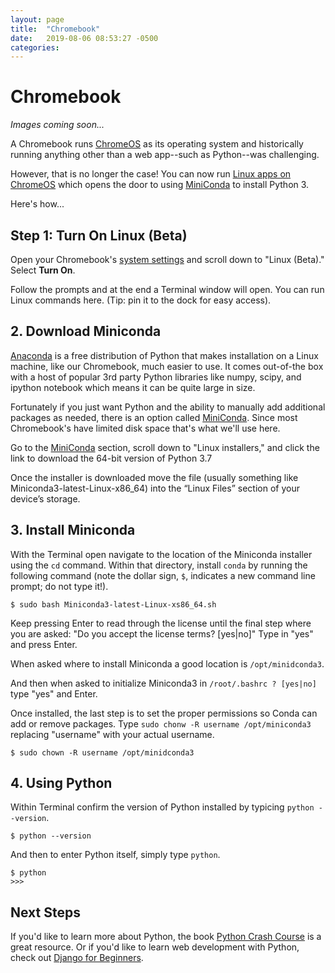 ```yaml
---
layout: page
title:  "Chromebook"
date:   2019-08-06 08:53:27 -0500
categories:
---
```


# Chromebook

*Images coming soon...*

A Chromebook runs [ChromeOS](https://en.wikipedia.org/wiki/Chrome_OS) as its operating system and historically running anything other than a web app--such as Python--was challenging.

However, that is no longer the case! You can now run [Linux apps on ChromeOS](https://support.google.com/chromebook/answer/9145439?hl=en) which opens the door to using [MiniConda](https://docs.conda.io/en/latest/miniconda.html) to install Python 3.

Here's how...

## Step 1: Turn On Linux (Beta)

Open your Chromebook's [system settings](chrome://settings) and scroll down to "Linux (Beta)." Select **Turn On**.

<!-- IMAGE -->

Follow the prompts and at the end a Terminal window will open. You can run Linux commands here. (Tip: pin it to the dock for easy access).

<!-- IMAGE -->

## 2. Download Miniconda

[Anaconda](https://www.anaconda.com) is a free distribution of Python that makes installation on a Linux machine, like our Chromebook, much easier to use. It comes out-of-the box with a host of popular 3rd party Python libraries like numpy, scipy, and ipython notebook which means it can be quite large in size.

Fortunately if you just want Python and the ability to manually add additional packages as needed, there is an option called [MiniConda](https://docs.conda.io/en/latest/miniconda.html). Since most Chromebook's have limited disk space that's what we'll use here.

Go to the [MiniConda](https://docs.conda.io/en/latest/miniconda.html) section, scroll down to "Linux installers," and click the link to download the 64-bit version of Python 3.7

<!-- <img class="img-fluid" src="{{ site.url }}/assets/images/chromebook/install_miniconda.png" alt="Install MiniConda"> -->

Once the installer is downloaded move the file (usually something like Miniconda3-latest-Linux-x86_64) into the “Linux Files” section of your device’s storage.

<!-- IMAGE -->

## 3. Install Miniconda

With the Terminal open navigate to the location of the Miniconda installer using the `cd` command. Within that directory, install `conda` by running the following command (note the dollar sign, `$`, indicates a new command line prompt; do not type it!).

```
$ sudo bash Miniconda3-latest-Linux-xs86_64.sh
```

Keep pressing Enter to read through the license until the final step where you are asked: "Do you accept the license terms? [yes|no]" Type in "yes" and press Enter.

<!-- IMAGE -->

When asked where to install Miniconda a good location is `/opt/minidconda3`.

<!-- IMAGE -->

And then when asked to initialize Miniconda3 in `/root/.bashrc ? [yes|no]` type "yes" and Enter.

Once installed, the last step is to set the proper permissions so Conda can add or remove packages. Type `sudo chonw -R username /opt/miniconda3` replacing "username" with your actual username. <!-- how tell? -->

```
$ sudo chown -R username /opt/minidconda3
```

## 4. Using Python

Within Terminal confirm the version of Python installed by typicing `python --version`.

```
$ python --version
```

And then to enter Python itself, simply type `python`.

```
$ python
>>>
```

## Next Steps
If you'd like to learn more about Python, the book [Python Crash Course](https://amzn.to/2okggMH) is a great resource. Or if you'd like to learn web development with Python, check out [Django for Beginners](https://djangoforbeginners.com).
